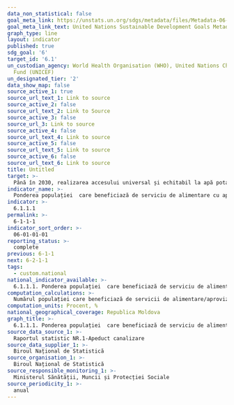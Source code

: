 ```yaml
---
data_non_statistical: false
goal_meta_link: https://unstats.un.org/sdgs/metadata/files/Metadata-06-01-01.pdf
goal_meta_link_text: United Nations Sustainable Development Goals Metadata (pdf 428kB)
graph_type: line
layout: indicator
published: true
sdg_goal: '6'
target_id: '6.1'
un_custodian_agency: World Health Organisation (WHO), United Nations Children's Emergency
  Fund (UNICEF)
un_designated_tier: '2'
data_show_map: false
source_active_1: true
source_url_text_1: Link to source
source_active_2: false
source_url_text_2: Link to Source
source_active_3: false
source_url_3: Link to source
source_active_4: false
source_url_text_4: Link to source
source_active_5: false
source_url_text_5: Link to source
source_active_6: false
source_url_text_6: Link to source
title: Untitled
target: >-
  Până în 2030, realizarea accesului universal și echitabil la apă potabilă sigură și la prețuri accesibile pentru toți
indicator_name: >-
  Ponderea populației  care beneficiază de serviciu de alimentare cu apă
indicator: >-
  6.1.1.1
permalink: >-
  6-1-1-1
indicator_sort_order: >-
  06-01-01-01
reporting_status: >-
  complete
previous: 6-1-1
next: 6-2-1-1
tags:
  - custom.national
national_indicator_available: >-
  6.1.1.1. Ponderea populației  care beneficiază de serviciu de alimentare cu apă
computation_calculations: >-
  Numărul populației care beneficiază de servicii de alimentare/aprovizionare cu apa în baza unui contract de deservire cu întreprinderea care prestează aceste servicii și numărul  total de populație *100
computation_units: Procent, %
national_geographical_coverage: Republica Moldova
graph_title: >-
  6.1.1.1. Ponderea populației  care beneficiază de serviciu de alimentare cu apă
source_data_source_1: >-
  Raportul statistic NR.1-Apeduct canalizare
source_data_supplier_1: >-
  Biroul Național de Statistică
source_organisation_1: >-
  Biroul Național de Statistică
source_responsible_monitoring_1: >-
  Ministerul Sănătății, Muncii și Protecției Sociale
source_periodicity_1: >-
  anual
---
```

